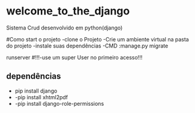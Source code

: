 # welcome_to_the_django
Sistema Crud desenvolvido em python(django)

#Como start o projeto
-clone o Projeto
-Crie um ambiente virtual na pasta do projeto
-instale suas dependências
-CMD :manage.py  migrate

runserver
#!!!-use um super User no primeiro acesso!!!


## dependências
- pip install django 
- -pip install xhtml2pdf
- -pip install django-role-permissions
